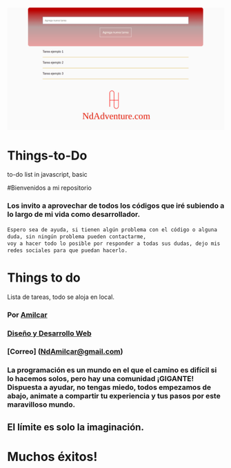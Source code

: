 ![This is an image](https://github.com/NdAmilcar/Things-to-Do/blob/main/img/Captura%20de%20pantalla%20Things%20to%20do.png)

# Things-to-Do
to-do list in javascript, basic


#Bienvenidos a mi repositorio


### Los invito a aprovechar de todos los códigos que iré subiendo a lo largo de mi vida como desarrollador.
    Espero sea de ayuda, si tienen algún problema con el código o alguna duda, sin ningún problema pueden contactarme,
    voy a hacer todo lo posible por responder a todas sus dudas, dejo mis redes sociales para que puedan hacerlo.

# Things to do
Lista de tareas, todo se aloja en local.


### Por [Amilcar](https://www.instagram.com/ndamilcar/?hl=es)
### [Diseño y Desarrollo Web](http://www.NdAdventure.com)
### [Correo] (NdAmilcar@gmail.com)

### La programación es un mundo en el que el camino es difícil si lo hacemos solos, pero hay una comunidad ¡GIGANTE! Dispuesta a ayudar, no tengas miedo, todos empezamos de abajo, animate a compartir tu experiencia y tus pasos por este maravilloso mundo.

## El límite es solo la imaginación.
  
 # Muchos éxitos!

